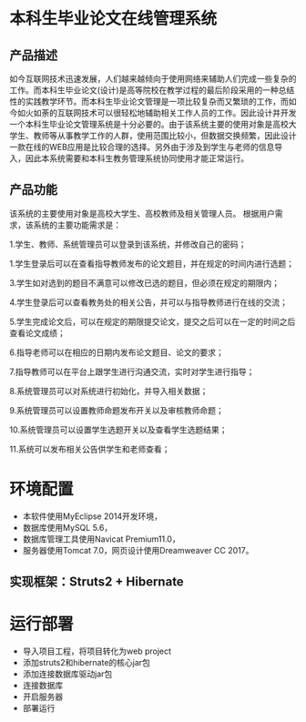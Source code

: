 # 本科生毕业论文在线管理系统

## 产品描述

如今互联网技术迅速发展，人们越来越倾向于使用网络来辅助人们完成一些复杂的工作。而本科生毕业论文(设计)是高等院校在教学过程的最后阶段采用的一种总结性的实践教学环节。而本科生毕业论文管理是一项比较复杂而又繁琐的工作，而如今如火如荼的互联网技术可以很轻松地辅助相关工作人员的工作。因此设计并开发一个本科生毕业论文管理系统是十分必要的。由于该系统主要的使用对象是高校大学生、教师等从事教学工作的人群，使用范围比较小，但数据交换频繁，因此设计一款在线的WEB应用是比较合理的选择。另外由于涉及到学生与老师的信息导入，因此本系统需要和本科生教务管理系统协同使用才能正常运行。

## 产品功能

该系统的主要使用对象是高校大学生、高校教师及相关管理人员。
根据用户需求，该系统的主要功能需求是：

1.学生、教师、系统管理员可以登录到该系统，并修改自己的密码；

1.学生登录后可以在查看指导教师发布的论文题目，并在规定的时间内进行选题；

3.学生如对选到的题目不满意可以修改已选的题目，但必须在规定的期限内；

4.学生登录后可以查看教务处的相关公告，并可以与指导教师进行在线的交流；

5.学生完成论文后，可以在规定的期限提交论文，提交之后可以在一定的时间之后查看论文成绩；

6.指导老师可以在相应的日期内发布论文题目、论文的要求；

7.指导教师可以在平台上跟学生进行沟通交流，实时对学生进行指导；

8.系统管理员可以对系统进行初始化，并导入相关数据；

9.系统管理员可以设置教师命题发布开关以及审核教师命题；

10.系统管理员可以设置学生选题开关以及查看学生选题结果；

11.系统可以发布相关公告供学生和老师查看；

# 环境配置

- 本软件使用MyEclipse 2014开发环境，
- 数据库使用MySQL 5.6，
- 数据库管理工具使用Navicat Premium11.0，
- 服务器使用Tomcat 7.0，网页设计使用Dreamweaver CC 2017。

## 实现框架：Struts2 + Hibernate

# 运行部署

- 导入项目工程，将项目转化为web project
- 添加struts2和hibernate的核心jar包
- 添加连接数据库驱动jar包
- 连接数据库
- 开启服务器
- 部署运行